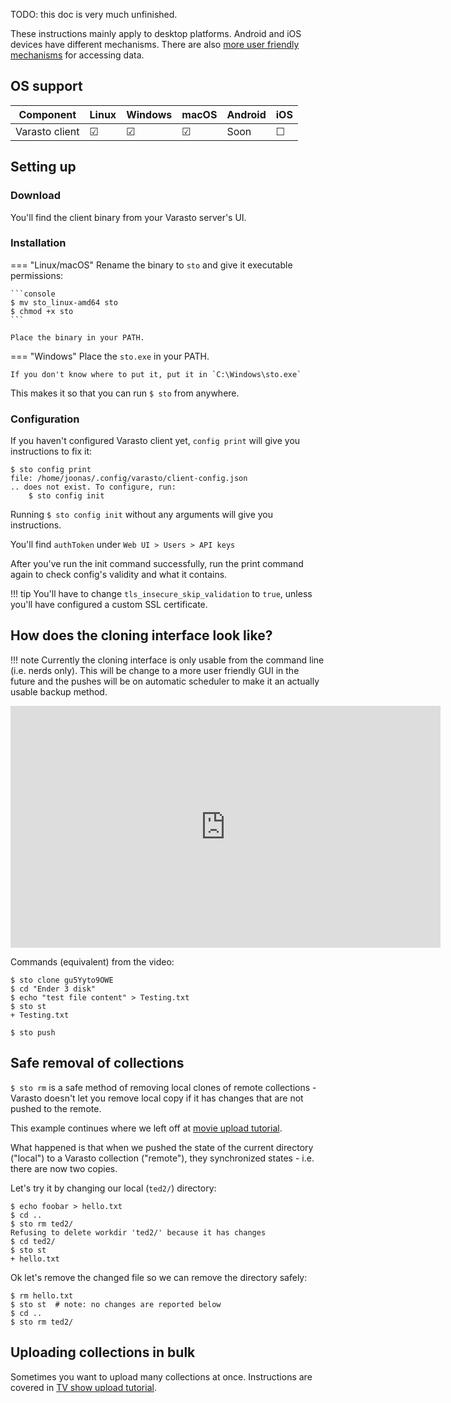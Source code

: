 TODO: this doc is very much unfinished.

These instructions mainly apply to desktop platforms. Android and iOS devices have
different mechanisms. There are also
[more user friendly mechanisms](../../data-interfaces/)
for accessing data.


OS support
----------

| Component      | Linux | Windows | macOS | Android | iOS |
|----------------|-------|---------|-------|---------|-----|
| Varasto client | ☑   | ☑      | ☑   | Soon    | ☐   |


Setting up
----------

### Download

You'll find the client binary from your Varasto server's UI.


### Installation

=== "Linux/macOS"
	Rename the binary to `sto` and give it executable permissions:

	```console
	$ mv sto_linux-amd64 sto
	$ chmod +x sto
	```

	Place the binary in your PATH.

=== "Windows"
	Place the `sto.exe` in your PATH.

	If you don't know where to put it, put it in `C:\Windows\sto.exe`

This makes it so that you can run `$ sto` from anywhere.


### Configuration

If you haven't configured Varasto client yet, `config print` will give you instructions to fix it:

```console
$ sto config print
file: /home/joonas/.config/varasto/client-config.json
.. does not exist. To configure, run:
    $ sto config init
```

Running `$ sto config init` without any arguments will give you instructions.

You'll find `authToken` under `Web UI > Users > API keys`

After you've run the init command successfully, run the print command again to check config's
validity and what it contains.

!!! tip
	You'll have to change `tls_insecure_skip_validation` to `true`, unless you'll have
	configured a custom SSL certificate.


How does the cloning interface look like?
-----------------------------------------

!!! note
	Currently the cloning interface is only usable from the command line (i.e. nerds only).
	This will be change to a more user friendly GUI in the future and the pushes will be
	on automatic scheduler to make it an actually usable backup method.

<iframe width="688" height="387" src="https://www.youtube.com/embed/7oPV16_rxKQ" frameborder="0" allow="accelerometer; autoplay; encrypted-media; gyroscope; picture-in-picture" allowfullscreen></iframe>

Commands (equivalent) from the video:

```console
$ sto clone gu5Yyto9OWE
$ cd "Ender 3 disk"
$ echo "test file content" > Testing.txt
$ sto st
+ Testing.txt

$ sto push
```


Safe removal of collections
---------------------------

`$ sto rm` is a safe method of removing local clones of remote collections - Varasto
doesn't let you remove local copy if it has changes that are not pushed to the remote.

This example continues where we left off at
[movie upload tutorial](../../content/movies/index.md#uploading-your-first-movie).

What happened is that when we pushed the state of the current directory ("local") to a
Varasto collection ("remote"), they synchronized states - i.e. there are now two copies.

Let's try it by changing our local (`ted2/`) directory:

```console
$ echo foobar > hello.txt
$ cd ..
$ sto rm ted2/
Refusing to delete workdir 'ted2/' because it has changes
$ cd ted2/
$ sto st
+ hello.txt
```

Ok let's remove the changed file so we can remove the directory safely:

```console
$ rm hello.txt
$ sto st  # note: no changes are reported below
$ cd ..
$ sto rm ted2/
```


Uploading collections in bulk
-----------------------------

Sometimes you want to upload many collections at once. Instructions are covered in
[TV show upload tutorial](../../content/tvshows/index.md#explaining-the-season-upload-command).
